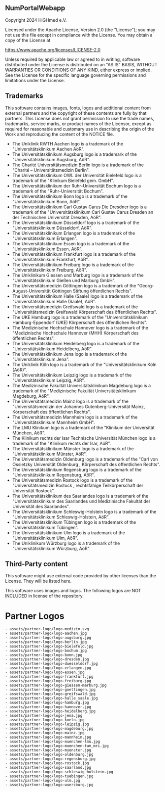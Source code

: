 ## NumPortalWebapp

Copyright 2024 HiGHmed e.V.

Licensed under the Apache License, Version 2.0 (the "License"); 
you may not use this file except in compliance with the License.
You may obtain a copy of the License at

  https://www.apache.org/licenses/LICENSE-2.0 

Unless required by applicable law or agreed to in writing, software
distributed under the License is distributed on an "AS IS" BASIS,
WITHOUT WARRANTIES OR CONDITIONS OF ANY KIND, either express or implied.
See the License for the specific language governing permissions and
limitations under the License.

## Trademarks

This software contains images, fonts, logos and additional content from external partners and
the copyright of these contents are fully by that partners.
This License does not grant permission to use the trade names, trademarks, service marks, or product
names of the Licensor, except as required for reasonable and customary use in describing the origin
of the Work and reproducing the content of the NOTICE file.

- The Uniklinik RWTH Aachen logo is a trademark of the "Universitätsklinikum Aachen AöR".
- The Universitätsklinikum Augsburg logo is a trademark of the "Universitätsklinikum Augsburg, AöR".
- The Charité Universitätsmedizin Berlin logo is a trademark of the "Charité – Universitätsmedizin Berlin".
- The Universitätsklinikum OWL der Universität Bielefeld logo is a trademark of the "Klinikum Bielefeld gem. GmbH".
- The Universitätsklinikum der Ruhr-Universität Bochum logo is a trademark of the "Ruhr-Universität Bochum".
- The Universitätsklinikum Bonn logo is a trademark of the "Universitätsklinikum Bonn, AöR".
- The Universitätsklinikum Carl Gustav Carus Die Dresdner logo is a trademark of the "Universitätsklinikum Carl Gustav Carus Dresden an der Technischen Universität Dresden, AöR".
- The Universitätsklinikum Düsseldorf logo is a trademark of the "Universitätsklinikum Düsseldorf, AöR".
- The Universitätsklinikum Erlangen logo is a trademark of the "Universitätsklinikum Erlangen".
- The Universitätsklinikum Essen logo is a trademark of the "Universitätsklinikum Essen, AöR".
- The Universitätsklinikum Frankfurt logo is a trademark of the "Universitätsklinikum Frankfurt, AöR".
- The Universitätsklinikum Freiburg logo is a trademark of the "Universitätsklinikum Freiburg, AöR".
- The Uniklinikum Giessen und Marburg logo is a trademark of the "Universitätsklinikum Gießen und Marburg GmbH".
- The Universitätsmedizin Göttingen logo is a trademark of the "Georg-August-Universität Göttingen Stiftung öffentlichen Rechts".
- The Universitätsklinikum Halle (Saale) logo is a trademark of the "Universitätsklinikum Halle (Saale), AöR".
- The Universitätsmedizin Greifswald logo is a trademark of the "Universitätsmedizin Greifswald Körperschaft des öffentlichen Rechts".
- The UKE Hamburg logo is a trademark of the "Universitätsklinikum Hamburg-Eppendorf (UKE) Körperschaft des öffentlichen Rechts".
- The Medizinische Hochschule Hannover logo is a trademark of the "Medizinische Hochschule Hannover (MHH) Körperschaft des öffentlichen Rechts".
- The Universitätsklinikum Heidelberg logo is a trademark of the "Universitätsklinikum Heidelberg, AöR".
- The Universitätsklinikum Jena logo is a trademark of the "Universitätsklinikum Jena".
- The Uniklinik Köln logo is a trademark of the "Universitätsklinikum Köln (AöR)".
- The Universitätsklinikum Leipzig logo is a trademark of the "Universitätsklinikum Leipzig, AöR".
- The Medizinische Fakultät Universitätsklinikum Magdeburg logo is a trademark of the "Medizinische Fakultät Universitätsklinikum Magdeburg, AöR".
- The Universitätsmedizin Mainz logo is a trademark of the "Universitätsmedizin der Johannes Gutenberg-Universität Mainz, Körperschaft des öffentlichen Rechts".
- The Universitätsmedizin Mannheim logo is a trademark of the "Universitätsklinikum Mannheim GmbH".
- The LMU Klinikum logo is a trademark of the "Klinikum der Universität München, AöR".
- The Klinikum rechts der Isar Technische Universität München logo is a trademark of the "Klinikum rechts der Isar, AöR".
- The Universitätsklinikum Münster logo is a trademark of the "Universitätsklinikum Münster, AöR".
- The Universitätsmedizin Oldenburg logo is a trademark of the "Carl von Ossietzky Universität Oldenburg , Körperschaft des öffentlichen Rechts".
- The Universitätsklinikum Regensburg logo is a trademark of the "Universitätsklinikum Regensburg, AöR".
- The Universitätsmedizin Rostock logo is a trademark of the "Universitätsmedizin Rostock , rechtsfähige Teilkörperschaft der Universität Rostock".
- The Universitätsklinikum des Saarlandes logo is a trademark of the "Universitätsklinikum des Saarlandes und Medizinische Fakultät der Universität des Saarlandes".
- The Universitätsklinikum Schleswig-Holstein logo is a trademark of the "Universitätsklinikum Schleswig-Holstein, AöR".
- The Universitätsklinikum Tübingen logo is a trademark of the "Universitätsklinikum Tübingen".
- The Universitätsklinikum Ulm logo is a trademark of the "Universitätsklinikum Ulm, AöR".
- The Uniklinikum Würzburg logo is a trademark of the "Universitätsklinikum Würzburg, AöR".


## Third-Party content

This software might use external code provided by other licenses than the License. They will be 
listed here.

This software uses images and logos. The following logos are NOT INCLUDED in license of the repository.
  # Partner Logos
    - assets/partner-logo/logo-medizin.svg
    - assets/partner-logo/logo-aachen.jpg
    - assets/partner-logo/logo-augsburg.jpg
    - assets/partner-logo/logo-berlin.jpg
    - assets/partner-logo/logo-bielefeld.jpg
    - assets/partner-logo/logo-bochum.jpg
    - assets/partner-logo/logo-bonn.jpg
    - assets/partner-logo/logo-dresden.jpg
    - assets/partner-logo/logo-duesseldorf.jpg
    - assets/partner-logo/logo-erlangen.jpg
    - assets/partner-logo/logo-essen.jpg
    - assets/partner-logo/logo-frankfurt.jpg
    - assets/partner-logo/logo-freiburg.jpg
    - assets/partner-logo/logo-giessen-marburg.jpg
    - assets/partner-logo/logo-goettingen.jpg
    - assets/partner-logo/logo-greifswald.jpg
    - assets/partner-logo/logo-halle_saale.jpg
    - assets/partner-logo/logo-hamburg.jpg
    - assets/partner-logo/logo-hannover.jpg
    - assets/partner-logo/logo-heidelberg.jpg
    - assets/partner-logo/logo-jena.jpg
    - assets/partner-logo/logo-koeln.jpg
    - assets/partner-logo/logo-leipzig.jpg
    - assets/partner-logo/logo-magdeburg.jpg
    - assets/partner-logo/logo-mainz.jpg
    - assets/partner-logo/logo-mannheim.jpg
    - assets/partner-logo/logo-muenchen-lmu.jpg
    - assets/partner-logo/logo-muenchen-tum_mri.jpg
    - assets/partner-logo/logo-muenster.jpg
    - assets/partner-logo/logo-oldenburg.jpg
    - assets/partner-logo/logo-regensburg.jpg
    - assets/partner-logo/logo-rostock.jpg
    - assets/partner-logo/logo-saarland.jpg
    - assets/partner-logo/logo-schleswig-holstein.jpg
    - assets/partner-logo/logo-tuebingen.jpg
    - assets/partner-logo/logo-ulm.jpg
    - assets/partner-logo/logo-wuerzburg.jpg

